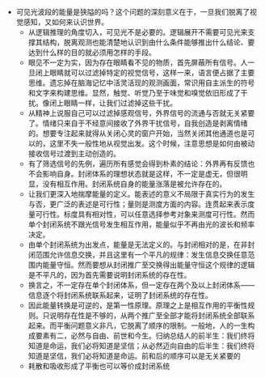- 可见光波段的能量是狭隘的吗？这个问题的深刻意义在于，一旦我们脱离了视觉感知，又如何来认识世界。
	- 从逻辑推理的角度切入，可见光不是必要的。逻辑展开不需要可见光来支撑其结构，脱离观测也能清楚地认识到由什么条件能够推出什么结论、要达到什么样的目的就必须用怎样的手段。
	- 眼见不一定为实，因为存在眼睛看不见的物质，首先屏蔽所有信号。人一旦闭上眼睛就可以过滤掉特定的视觉信号，这样一来，语言便占据了主要思维。遗忘掉在脑海记忆中活灵活现的观测画面，常识用自主派生的符号和文字来构建思维。显然，触觉、听觉乃至于味觉和嗅觉依旧形成了干扰。像闭上眼睛一样，让我们过滤掉这些干扰。
	- 从精神上说服自己可以过滤掉感观信号，外界信号的流通与否就无关紧要了。情绪只来自于不经意间接收了外界干扰信号，自我创造是剥离情绪的。想要专注起来就得从关闭心灵的窗户开始，当然关闭其他通道也是可以的，这里不失一般性地从视觉出发。这个时候，注意思想是如何由被动接收信号过渡到主动创造的。
	- 有了筛选信号的先例，遍历所有感觉会得到朴素的结论：外界再有反馈也不会影响自身。封闭体系的理想状态就是这样，不一定是虚无，但很明显，没有相互作用。封闭系统自身的能量涨落是被允许存在的。
	- 让我们更深入地揣摩能量的定义。能表述的意义不局限于真实行为的发生与否，更广泛的表述是可行性；量则是测度方面的内容。连贯起来表示度量可行性。标度具有相对性，可以任意选择参考对象来测度可行性。然而单个封闭系统不跟光信号发生相互作用，能量似乎不再由光的波长和频率决定。
	- 由单个封闭系统为出发点，能量是无法定义的。与封闭相对的是，在非封闭范围允许信息交换，并且这里有一个平凡的规律：发生信息交换任意范围内能量守恒。然而要想从封闭推广至交换得出能量守恒这个规律的逻辑是不平凡的，因为首先需要说明封闭系统的存在性。
	- 换言之，不一定存在单个封闭体系，但一定存在两个及以上封闭体系——信息逐个将封闭系统联系起来，证明了封闭系统的存在性。
	- 因此能量转换是可逆的，是第一性原理。原理之上是相互作用的平衡性规则。只说明存在性是不够的，从两个推广至全部才能将封闭系统全部联系起来。而平衡问题意义非凡，它脱离了顺序的限制。一般地，人的一生构成要素有二，必然与自由、前世和今生。归纳总结人的前半生：我们终将知道是命运，我们必将知道是坚信；从必然迈向自由的后半生：我们终将知道是坚信，我们必将知道是命运。前和后的顺序可以是无关紧要的
	- 耗散和吸收形成了平衡也可以等价成封闭系统